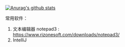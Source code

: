 [![Anurag's github stats](https://github-readme-stats.vercel.app/api?username=jw-star)](https://github.com/anuraghazra/github-readme-stats)

常用软件：
1. 文本编辑器 notepad3 : https://www.rizonesoft.com/downloads/notepad3/
2. IntelliJ
